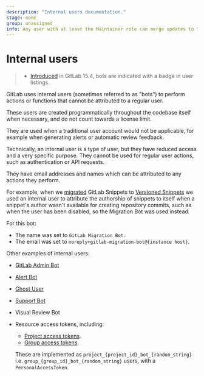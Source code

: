 ```yaml
---
description: "Internal users documentation."
stage: none
group: unassigned
info: Any user with at least the Maintainer role can merge updates to this content. For details, see https://docs.gitlab.com/ee/development/development_processes.html#development-guidelines-review.
---
```


# Internal users

> - [Introduced](https://gitlab.com/gitlab-org/gitlab/-/merge_requests/97584) in GitLab 15.4, bots are indicated with a badge in user listings.

GitLab uses internal users (sometimes referred to as "bots") to perform
actions or functions that cannot be attributed to a regular user.

These users are created programmatically throughout the codebase itself when
necessary, and do not count towards a license limit.

They are used when a traditional user account would not be applicable, for
example when generating alerts or automatic review feedback.

Technically, an internal user is a type of user, but they have reduced access
and a very specific purpose. They cannot be used for regular user actions,
such as authentication or API requests.

They have email addresses and names which can be attributed to any actions
they perform.

For example, when we [migrated](https://gitlab.com/gitlab-org/gitlab/-/issues/216120)
GitLab Snippets to [Versioned Snippets](../user/snippets.md#versioned-snippets)
we used an internal user to attribute the authorship of
snippets to itself when a snippet's author wasn't available for creating
repository commits, such as when the user has been disabled, so the Migration
Bot was used instead.

For this bot:

- The name was set to `GitLab Migration Bot`.
- The email was set to `noreply+gitlab-migration-bot@{instance host}`.

Other examples of internal users:

- [GitLab Admin Bot](https://gitlab.com/gitlab-org/gitlab/-/blob/278bc9018dd1515a10cbf15b6c6cd55cb5431407/app/models/user.rb#L950-960)
- [Alert Bot](../operations/incident_management/alerts.md#trigger-actions-from-alerts)
- [Ghost User](../user/profile/account/delete_account.md#associated-records)
- [Support Bot](../user/project/service_desk/configure.md#support-bot-user)
- Visual Review Bot
- Resource access tokens, including:
  - [Project access tokens](../user/project/settings/project_access_tokens.md).
  - [Group access tokens](../user/group/settings/group_access_tokens.md).

  These are implemented as `project_{project_id}_bot_{random_string}` i.e. `group_{group_id}_bot_{random_string}` users, with a `PersonalAccessToken`.
